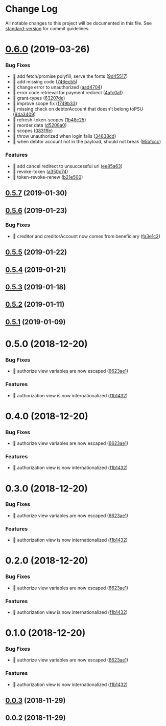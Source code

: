 # Change Log

All notable changes to this project will be documented in this file. See [standard-version](https://github.com/conventional-changelog/standard-version) for commit guidelines.

<a name="0.6.0"></a>
# [0.6.0](https://github.com/Cloudoki/openbank-sandbox-auth-server/compare/v0.5.7...v0.6.0) (2019-03-26)


### Bug Fixes

* 🐛 add fetch/promise polyfill, serve the fonts ([9d45517](https://github.com/Cloudoki/openbank-sandbox-auth-server/commit/9d45517))
* 🐛 add missing code ([746ecb5](https://github.com/Cloudoki/openbank-sandbox-auth-server/commit/746ecb5))
* 🐛 change error to unauthorized ([aad4704](https://github.com/Cloudoki/openbank-sandbox-auth-server/commit/aad4704))
* 🐛 error code retrieval for payment redirect ([4afc0a1](https://github.com/Cloudoki/openbank-sandbox-auth-server/commit/4afc0a1))
* 🐛 grant-types ([63207de](https://github.com/Cloudoki/openbank-sandbox-auth-server/commit/63207de))
* 🐛 improve scope fix ([f749b33](https://github.com/Cloudoki/openbank-sandbox-auth-server/commit/f749b33))
* 🐛 missing check on debtorAccount that doesn't belong toPSU ([94a3409](https://github.com/Cloudoki/openbank-sandbox-auth-server/commit/94a3409))
* 🐛 refresh-token-scopes ([1b48c25](https://github.com/Cloudoki/openbank-sandbox-auth-server/commit/1b48c25))
* 🐛 reorder data ([d5208a0](https://github.com/Cloudoki/openbank-sandbox-auth-server/commit/d5208a0))
* 🐛 scopes ([0831ffe](https://github.com/Cloudoki/openbank-sandbox-auth-server/commit/0831ffe))
* 🐛 throw unauthorized when login fails ([34838cd](https://github.com/Cloudoki/openbank-sandbox-auth-server/commit/34838cd))
* 🐛 when debtor account not in the payload, should not break ([95bfccc](https://github.com/Cloudoki/openbank-sandbox-auth-server/commit/95bfccc))


### Features

* 🎸 add cancel redirect to unsuccessful url ([ee85a63](https://github.com/Cloudoki/openbank-sandbox-auth-server/commit/ee85a63))
* 🎸 revoke-token ([a350c74](https://github.com/Cloudoki/openbank-sandbox-auth-server/commit/a350c74))
* 🎸 token-revoke-renew ([b21e500](https://github.com/Cloudoki/openbank-sandbox-auth-server/commit/b21e500))



<a name="0.5.7"></a>
## [0.5.7](https://github.com/Cloudoki/openbank-sandbox-auth-server/compare/v0.5.6...v0.5.7) (2019-01-30)



<a name="0.5.6"></a>
## [0.5.6](https://github.com/Cloudoki/openbank-sandbox-auth-server/compare/v0.5.5...v0.5.6) (2019-01-23)


### Bug Fixes

* 🐛 creditor and creditorAccount now comes from beneficiary ([fa3e1c2](https://github.com/Cloudoki/openbank-sandbox-auth-server/commit/fa3e1c2))



<a name="0.5.5"></a>
## [0.5.5](https://github.com/Cloudoki/openbank-sandbox-auth-server/compare/v0.5.4...v0.5.5) (2019-01-22)



<a name="0.5.4"></a>
## [0.5.4](https://github.com/Cloudoki/openbank-sandbox-auth-server/compare/v0.5.3...v0.5.4) (2019-01-21)



<a name="0.5.3"></a>
## [0.5.3](https://github.com/Cloudoki/openbank-sandbox-auth-server/compare/v0.5.2...v0.5.3) (2019-01-18)



<a name="0.5.2"></a>
## [0.5.2](https://github.com/Cloudoki/openbank-sandbox-auth-server/compare/v0.5.1...v0.5.2) (2019-01-11)



<a name="0.5.1"></a>
## [0.5.1](https://github.com/Cloudoki/openbank-sandbox-auth-server/compare/v0.5.0...v0.5.1) (2019-01-09)



<a name="0.5.0"></a>
# 0.5.0 (2018-12-20)


### Bug Fixes

* 🐛 authorize view variables are now escaped ([6623ae1](https://github.com/Cloudoki/openbank-sandbox-auth-server/commit/6623ae1))


### Features

* 🎸 authorization view is now internationalized ([f1b1432](https://github.com/Cloudoki/openbank-sandbox-auth-server/commit/f1b1432))



<a name="0.4.0"></a>
# 0.4.0 (2018-12-20)


### Bug Fixes

* 🐛 authorize view variables are now escaped ([6623ae1](https://github.com/Cloudoki/openbank-sandbox-auth-server/commit/6623ae1))


### Features

* 🎸 authorization view is now internationalized ([f1b1432](https://github.com/Cloudoki/openbank-sandbox-auth-server/commit/f1b1432))



<a name="0.3.0"></a>
# 0.3.0 (2018-12-20)


### Bug Fixes

* 🐛 authorize view variables are now escaped ([6623ae1](https://github.com/Cloudoki/openbank-sandbox-auth-server/commit/6623ae1))


### Features

* 🎸 authorization view is now internationalized ([f1b1432](https://github.com/Cloudoki/openbank-sandbox-auth-server/commit/f1b1432))



<a name="0.2.0"></a>
# 0.2.0 (2018-12-20)


### Bug Fixes

* 🐛 authorize view variables are now escaped ([6623ae1](https://github.com/Cloudoki/openbank-sandbox-auth-server/commit/6623ae1))


### Features

* 🎸 authorization view is now internationalized ([f1b1432](https://github.com/Cloudoki/openbank-sandbox-auth-server/commit/f1b1432))



<a name="0.1.0"></a>
# 0.1.0 (2018-12-20)


### Bug Fixes

* 🐛 authorize view variables are now escaped ([6623ae1](https://github.com/Cloudoki/openbank-sandbox-auth-server/commit/6623ae1))


### Features

* 🎸 authorization view is now internationalized ([f1b1432](https://github.com/Cloudoki/openbank-sandbox-auth-server/commit/f1b1432))



<a name="0.0.3"></a>
## [0.0.3](https://github.com/Cloudoki/openbank-sandbox-auth-server/compare/v0.0.2...v0.0.3) (2018-11-29)



<a name="0.0.2"></a>
## 0.0.2 (2018-11-29)
